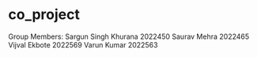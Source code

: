 # co_project

Group Members:
Sargun Singh Khurana 2022450
Saurav Mehra 2022465
Vijval Ekbote 2022569
Varun Kumar 2022563

